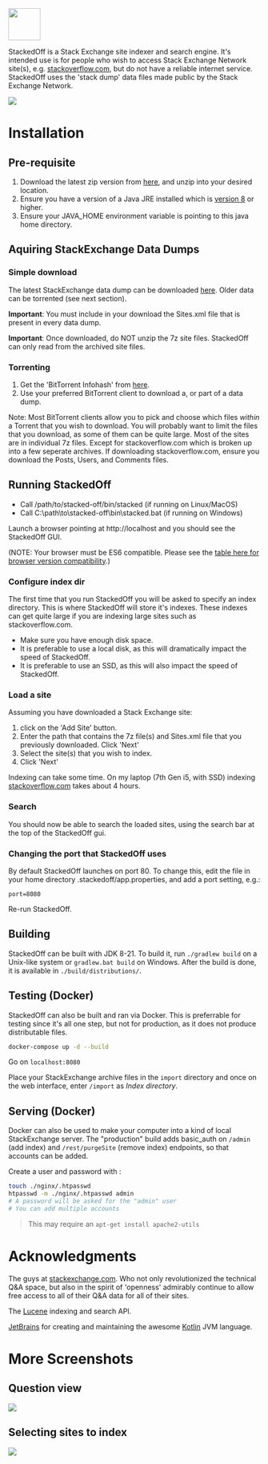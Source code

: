 <img height="64px" src="https://github.com/tools4j/stacked-off/blob/master/src/main/resources/webapp/stacked-off-white.png"/>

StackedOff is a Stack Exchange site indexer and search engine.  It's
intended use is for people who wish to access Stack Exchange Network site(s), 
e.g. <a href="https://stackoverflow.com">stackoverflow.com</a>, but do not have a reliable internet service.
StackedOff uses the 'stack dump' data files made public by the Stack Exchange Network.

<img src="https://github.com/tools4j/stacked-off/blob/master/resources/screenshot-search.png">

# Installation

## Pre-requisite

1. Download the latest zip version from <a href="https://github.com/tools4j/stacked-off/tree/master/dist">here</a>, and unzip into your desired location.
2. Ensure you have a version of a Java JRE installed which is <a href="https://www.oracle.com/technetwork/java/javase/downloads/jre8-downloads-2133155.html">version 8</a> or higher.
3. Ensure your JAVA_HOME environment variable is pointing to this java home directory.

## Aquiring StackExchange Data Dumps

### Simple download

The latest StackExchange data dump can be downloaded <a href="https://ia600107.us.archive.org/27/items/stackexchange/">here</a>. Older data can be torrented (see next section).

**Important**: You must include in your download the Sites.xml file that is present in every data dump.

**Important**: Once downloaded, do NOT unzip the 7z site files.  StackedOff can only read from the archived site files.

### Torrenting

1. Get the 'BitTorrent Infohash' from <a href="https://meta.stackexchange.com/questions/224873/all-stack-exchange-data-dumps/224922#224922">here</a>.
2. Use your preferred BitTorrent client to download a, or part of a data dump.

Note: Most BitTorrent clients allow you to pick and choose which files _within_ a Torrent that you
wish to download.  You will probably want to limit the files that you download, as some of them can be 
quite large.  Most of the sites are in individual 7z files.  Except for stackoverflow.com which is broken
up into a few seperate archives.  If downloading stackoverflow.com, ensure you download the Posts, Users, and Comments files.

## Running StackedOff

* Call /path/to/stacked-off/bin/stacked (if running on Linux/MacOS)
* Call C:\path\to\stacked-off\bin\stacked.bat (if running on Windows)

Launch a browser pointing at http://localhost and you should see the StackedOff GUI.

(NOTE: Your browser must be ES6 compatible.  Please see the <a href="https://www.w3schools.com/js/js_es6.asp">table here for browser version compatibility</a>.)

### Configure index dir

The first time that you run StackedOff you will be asked to specify an index directory.  This is where StackedOff
will store it's indexes.  These indexes can get quite large if you are indexing large sites such as stackoverflow.com.

* Make sure you have enough disk space.  
* It is preferable to use a local disk, as this will dramatically impact the speed of StackedOff.
* It is preferable to use an SSD, as this will also impact the speed of StackedOff.

### Load a site

Assuming you have downloaded a Stack Exchange site:

1. click on the 'Add Site' button.
2. Enter the path that contains the 7z file(s) and Sites.xml file that you previously downloaded.  Click 'Next'
3. Select the site(s) that you wish to index.
4. Click 'Next'

Indexing can take some time.  On my laptop (7th Gen i5, with SSD) indexing <a href="stackoverflow.com">stackoverflow.com</a> takes about 4 hours.

### Search

You should now be able to search the loaded sites, using the search bar at the top of the StackedOff gui.

### Changing the port that StackedOff uses

By default StackedOff launches on port 80.
To change this, edit the file in your home directory .stackedoff/app.properties, and add a port setting, e.g.:

`port=8080`

Re-run StackedOff.

## Building

StackedOff can be built with JDK 8-21. To build it, run `./gradlew build` on a Unix-like system or `gradlew.bat build` on Windows. After the build is done, it is available in `./build/distributions/`.

## Testing (Docker)

StackedOff can also be built and ran via Docker. This is preferrable for testing since it's all one step, but not for production, as it does not produce distributable files.

```bash
docker-compose up -d --build
```

Go on `localhost:8080`

Place your StackExchange archive files in the `import` directory and once on the web interface, enter `/import` as _Index directory_.

## Serving (Docker)

Docker can also be used to make your computer into a kind of local StackExchange server. The "production" build adds basic_auth on `/admin` (add index) and `/rest/purgeSite` (remove index) endpoints, so that accounts can be added.

Create a user and password with :

```bash
touch ./nginx/.htpasswd
htpasswd -m ./nginx/.htpasswd admin
# A password will be asked for the "admin" user
# You can add multiple accounts
```

> This may require an `apt-get install apache2-utils`

# Acknowledgments

The guys at <a href="https://stackexchange.com/">stackexchange.com</a>.  Who not only revolutionized the 
technical Q&A space, but also in the spirit of 'openness' admirably continue to allow free access to all of their
Q&A data for all of their sites.

The <a href="https://lucene.apache.org/">Lucene</a> indexing and search API.

<a href="www.jetbrains.com">JetBrains</a> for creating and maintaining the awesome <a href="https://kotlinlang.org/">Kotlin</a> 
JVM language.

# More Screenshots

## Question view

<img src="https://github.com/tools4j/stacked-off/blob/master/resources/screenshot-question.png">

## Selecting sites to index

<img src="https://github.com/tools4j/stacked-off/blob/master/resources/screenshot-selecting-site-to-index.png">
